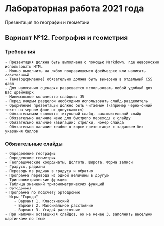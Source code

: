 # Лабораторная работа 2021 года
Презентация по географии и геометрии

## Вариант №12. География и геометрия
### Требования
    - Презентация должна быть выполнена с помощью Markdown, где невозможно использовать HTML
    - Можно выполнить на любом понравившемся фреймворке или написать собственный
    - Тема(оформление) обязательно должна быть вынесена в отдельный CSS файл
    - Для написания сценария разрешается использовать любой удобный для Вас фреймворк
    - Минимальное количество слайдов: 35
    - Перед каждым разделом необходимо использовать слайд-разделитель
    - Оформление презентации должно быть читаемым (например черно-синий текст на черном фоне не допускаются)
    - Обязательными являются титульный слайд, заключительный слайд
    - Обязательно наличие меню для быстрого перехода к слайду
    - Обязательно наличие навигации: стрелки, номер слайда
    - Обязательно наличие readme в корне презентации с заданием без указания баллов

### Обязательные слайды
    - Определение географии
    - Определение геометрии
    = Географические координаты. Долгота. Широта. Форма записи
    - Градусы, радианы
    - Переводы из радиан в градусы и обратно
    - Программа перевода из одной величины в другую
    - Тригонометрические функции
    - Таблица значений тригонометрических функций
    - Ортодромия
    - Программа по подсчету ортодромию
    - Игры "Города"
        - Вариант 1. Классический
        - Вариант 2. Максимальное расстояние
        - Вариант 3. Угадай расстояние
    - При наличии оставшихся слайдов, но не менее 3, заполнить веселыми картинками по теме
